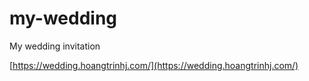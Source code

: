 # my-wedding

My wedding invitation

[https://wedding.hoangtrinhj.com/](https://wedding.hoangtrinhj.com/)
